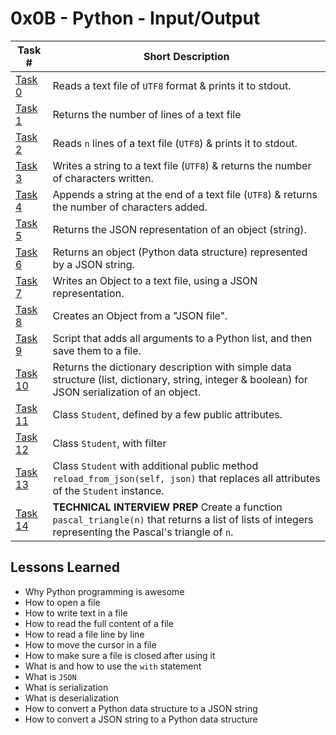  # 0x0B - Python - Input/Output
Task # | Short Description
-------|------------
[Task 0](0-read_file.py) | Reads a text file of `UTF8` format & prints it to stdout.
[Task 1](1-number_of_lines.py) | Returns the number of lines of a text file
[Task 2](2-read_lines.py) | Reads `n` lines of a text file (`UTF8`) & prints it to stdout.
[Task 3](3-write_file.py) | Writes a string to a text file (`UTF8`) & returns the number of characters written.
[Task 4](4-append_write.py) | Appends a string at the end of a text file (`UTF8`) & returns the number of characters added.
[Task 5](5-to_json_string.py) | Returns the JSON representation of an object (string).
[Task 6](6-from_json_string.py) | Returns an object (Python data structure) represented by a JSON string.
[Task 7](7-save_to_json_file.py) | Writes an Object to a text file, using a JSON representation. 
[Task 8](8-load_from_json_file.py) | Creates an Object from a "JSON file".
[Task 9](9-add_item.py) | Script that adds all arguments to a Python list, and then save them to a file. 
[Task 10](10-class_to_json.py) | Returns the dictionary description with simple data structure (list, dictionary, string, integer & boolean) for JSON serialization of an object.
[Task 11](11-student.py) | Class `Student`, defined by a few public attributes.
[Task 12](12-student.py) | Class `Student`, with filter
[Task 13](13-student.py) | Class `Student` with additional public method `reload_from_json(self, json)` that replaces all attributes of the `Student` instance.
[Task 14](14-pascal_triangle.py) | **TECHNICAL INTERVIEW PREP** Create a function `pascal_triangle(n)` that returns a list of lists of integers representing the Pascal's triangle of `n`.
 ## Lessons Learned
* Why Python programming is awesome
* How to open a file
* How to write text in a file
* How to read the full content of a file
* How to read a file line by line
* How to move the cursor in a file
* How to make sure a file is closed after using it
* What is and how to use the `with` statement
* What is `JSON`
* What is serialization
* What is deserialization
* How to convert a Python data structure to a JSON string
* How to convert a JSON string to a Python data structure
